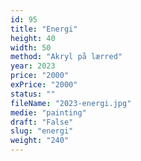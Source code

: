 ```yaml
---
id: 95
title: "Energi"
height: 40
width: 50
method: "Akryl på lærred"
year: 2023
price: "2000"
exPrice: "2000"
status: ""
fileName: "2023-energi.jpg"
medie: "painting"
draft: "False"
slug: "energi"
weight: "240"
---
```


